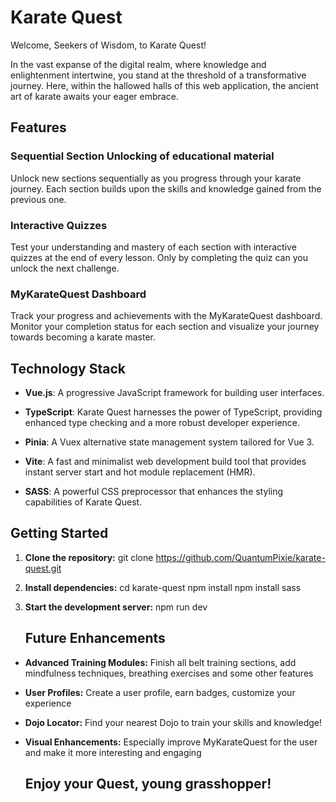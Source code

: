 # Karate Quest

Welcome, Seekers of Wisdom, to Karate Quest!

In the vast expanse of the digital realm, where knowledge and enlightenment intertwine, you stand at the threshold of a transformative journey.
Here, within the hallowed halls of this web application, the ancient art of karate awaits your eager embrace.

## Features

### Sequential Section Unlocking of educational material

Unlock new sections sequentially as you progress through your karate journey. Each section builds upon the skills and knowledge gained from the previous one.

### Interactive Quizzes

Test your understanding and mastery of each section with interactive quizzes at the end of every lesson. Only by completing the quiz can you unlock the next challenge.

### MyKarateQuest Dashboard

Track your progress and achievements with the MyKarateQuest dashboard. Monitor your completion status for each section and visualize your journey towards becoming a karate master.

## Technology Stack

- **Vue.js**: A progressive JavaScript framework for building user interfaces.

- **TypeScript**: Karate Quest harnesses the power of TypeScript, providing enhanced type checking and a more robust developer experience.

- **Pinia**: A Vuex alternative state management system tailored for Vue 3.

- **Vite**: A fast and minimalist web development build tool that provides instant server start and hot module replacement (HMR).

- **SASS**: A powerful CSS preprocessor that enhances the styling capabilities of Karate Quest.

## Getting Started

1. **Clone the repository:**
   git clone https://github.com/QuantumPixie/karate-quest.git

2. **Install dependencies:**
   cd karate-quest
   npm install
   npm install sass

3. **Start the development server:**
   npm run dev

   ## Future Enhancements

- **Advanced Training Modules:** Finish all belt training sections, add mindfulness techniques, breathing exercises and some other features

- **User Profiles:** Create a user profile, earn badges, customize your experience

- **Dojo Locator:** Find your nearest Dojo to train your skills and knowledge!

- **Visual Enhancements:** Especially improve MyKarateQuest for the user and make it more interesting and engaging

  ## Enjoy your Quest, young grasshopper!
